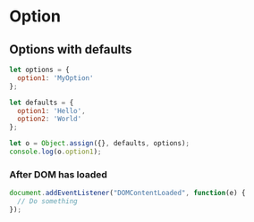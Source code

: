 # Option

## Options with defaults

```js
let options = {
  option1: 'MyOption'
};

let defaults = {
  option1: 'Hello',
  option2: 'World'
};

let o = Object.assign({}, defaults, options);
console.log(o.option1);
```

### After DOM has loaded

```js
document.addEventListener("DOMContentLoaded", function(e) {
  // Do something
});
```